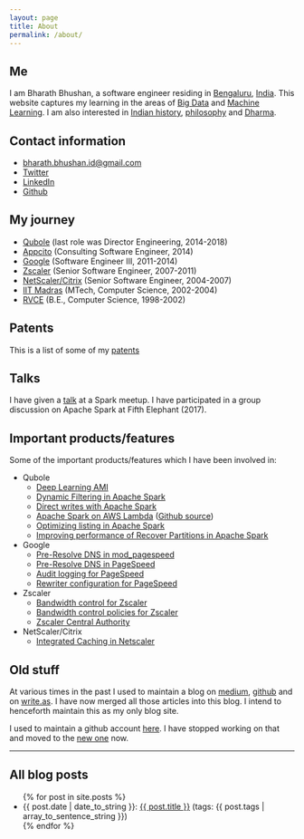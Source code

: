 ```yaml
---
layout: page
title: About
permalink: /about/
---
```


## Me
I am Bharath Bhushan, a software engineer residing in
[Bengaluru](https://en.wikipedia.org/wiki/Bangalore),
[India](https://en.wikipedia.org/wiki/India). This website captures my learning
in the areas of [Big Data](https://en.wikipedia.org/wiki/Big_data) and
[Machine Learning](https://en.wikipedia.org/wiki/Machine_learning). I am
also interested in [Indian history](https://en.wikipedia.org/wiki/History_of_India), [philosophy](https://en.wikipedia.org/wiki/Indian_philosophy) and [Dharma](https://en.wikipedia.org/wiki/Dharma).

## Contact information
* bharath.bhushan.id@gmail.com
* [Twitter](https://twitter.com/bharath_bhushan)
* [LinkedIn](https://in.linkedin.com/in/bharath-bhushan-5a8bb83)
* [Github](https://github.com/bharathbhushan1/)

## My journey

* [Qubole](https://www.qubole.com) (last role was Director Engineering, 2014-2018)
* [Appcito](https://twitter.com/appcito?lang=en) (Consulting Software Engineer, 2014)
* [Google](https://about.google/intl/en/) (Software Engineer III, 2011-2014)
* [Zscaler](https://www.zscaler.com) (Senior Software Engineer, 2007-2011)
* [NetScaler/Citrix](https://en.wikipedia.org/wiki/NetScaler) (Senior Software Engineer, 2004-2007)
* [IIT Madras](https://www.iitm.ac.in) (MTech, Computer Science, 2002-2004)
* [RVCE](https://www.rvce.edu.in) (B.E., Computer Science, 1998-2002)

## Patents
This is a list of some of my [patents](https://patents.google.com/?assignee=%22bharath+bhushan%22&oq=%22bharath+bhushan%22)

## Talks
I have given a [talk](https://www.youtube.com/watch?v=TGclcIv_QeU) at a Spark meetup. I have participated in a group discussion on Apache Spark at Fifth Elephant (2017).

## Important products/features
Some of the important products/features which I have been involved in:
* Qubole
  * [Deep Learning AMI](https://docs.qubole.com/en/latest/user-guide/data-science/deeplearning/)
  * [Dynamic Filtering in Apache Spark](https://www.qubole.com/blog/enhance-spark-performance-with-dynamic-filtering/)
  * [Direct writes with Apache Spark](https://www.qubole.com/blog/direct-writes-to-increase-spark-performance/)
  * [Apache Spark on AWS Lambda](https://www.qubole.com/blog/spark-on-aws-lambda/) ([Github source](https://github.com/qubole/spark-on-lambda))
  * [Optimizing listing in Apache Spark](https://www.qubole.com/blog/optimizing-split-computation-in-apache-spark/)
  * [Improving performance of Recover Partitions in Apache Spark](https://www.qubole.com/blog/recover-partitions-performance-spark-on-qubole/)
* Google
  * [Pre-Resolve DNS in mod_pagespeed](https://www.modpagespeed.com/doc/filter-insert-dns-prefetch)
  * [Pre-Resolve DNS in PageSpeed](https://developers.google.com/speed/pagespeed/service/PreResolveDns)
  * [Audit logging for PageSpeed](https://developers.google.com/speed/pagespeed/service/settings)
  * [Rewriter configuration for PageSpeed](https://developers.google.com/speed/pagespeed/service/settings)
* Zscaler
  * [Bandwidth control for Zscaler](https://www.zscaler.com/products/bandwidth-control)
  * [Bandwidth control policies for Zscaler](https://help.zscaler.com/zia/configuring-bandwidth-control-policy)
  * [Zscaler Central Authority](https://help.zscaler.com/zia/about-zscaler-cloud-architecture)
* NetScaler/Citrix
  * [Integrated Caching in Netscaler](https://docs.citrix.com/en-us/netscaler/12/optimization/integrated-caching.html)

## Old stuff
At various times in the past I used to maintain a blog on [medium](https://medium.com/@manku_timma1), [github](http://manku-timma.github.io) and on [write.as](https://write.as/bharathbhushan/). I have now merged all those articles into this blog. I intend to henceforth maintain this as my only blog site.

I used to maintain a github account [here](https://github.com/manku-timma). I have stopped working on that and moved to the [new one](https://github.com/bharathbhushan1) now.

----

## All blog posts
<ul>
  {% for post in site.posts %}
    <li> {{ post.date | date_to_string }}:
      <a href="{{ post.url }}">{{ post.title }}</a>
      (tags: {{ post.tags | array_to_sentence_string }})
    </li>
  {% endfor %}
</ul>
